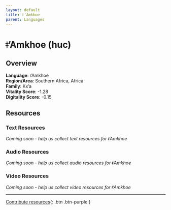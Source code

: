 ```yaml
---
layout: default
title: ǂ’Amkhoe
parent: Languages
---
```


# ǂ’Amkhoe (huc)

## Overview

**Language**: ǂ’Amkhoe  
**Region/Area**: Southern Africa, Africa  
**Family**: Kx’a  
**Vitality Score**: -1.28  
**Digitality Score**: -0.15  

## Resources

### Text Resources
*Coming soon - help us collect text resources for ǂ’Amkhoe*

### Audio Resources
*Coming soon - help us collect audio resources for ǂ’Amkhoe*

### Video Resources
*Coming soon - help us collect video resources for ǂ’Amkhoe*

---

[Contribute resources](https://fairtrain.github.io/){: .btn .btn-purple }

